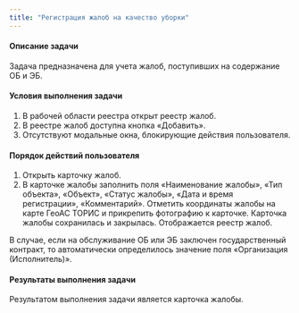 ```yaml
---
title: "Регистрация жалоб на качество уборки"
---
```


#### Описание задачи  
Задача предназначена для учета жалоб, поступивших на содержание ОБ и ЭБ.

#### Условия выполнения задачи
1. В рабочей области реестра открыт реестр жалоб.
2. В реестре жалоб доступна кнопка «Добавить».
3. Отсутствуют модальные окна, блокирующие действия пользователя.

#### Порядок действий пользователя
1. Открыть карточку жалоб.
2. В карточке жалобы заполнить поля «Наименование жалобы», «Тип объекта», «Объект», «Статус жалобы», «Дата и время регистрации», «Комментарий». Отметить координаты жалобы на карте ГеоАС ТОРИС и прикрепить фотографию
к карточке. Карточка жалобы сохранилась и закрылась. Отображается реестр жалоб. 

В случае, если на обслуживание ОБ или ЭБ заключен государственный контракт, то автоматически определилось значение поля «Организация (Исполнитель)».

#### Результаты выполнения задачи  
Результатом выполнения задачи является карточка жалобы.
